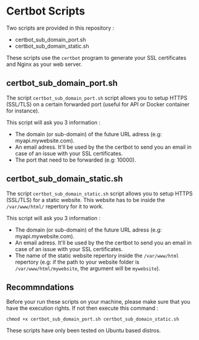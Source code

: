 # Certbot Scripts

Two scripts are provided in this repository :

- certbot_sub_domain_port.sh
- certbot_sub_domain_static.sh

These scripts use the `certbot` program to generate your SSL certificates and Nginx as your web server.

## certbot_sub_domain_port.sh

The script `certbot_sub_domain_port.sh` script allows you to setup HTTPS (SSL/TLS) on a certain forwarded port (useful for API or Docker container for instance).

This script will ask you 3 information :

- The domain (or sub-domain) of the future URL adress (e.g: myapi.mywebsite.com).
- An email adress. It'll be used by the the certbot to send you an email in case of an issue with your SSL certificates.
- The port that need to be forwarded (e.g: 10000).

## certbot_sub_domain_static.sh

The script `certbot_sub_domain_static.sh` script allows you to setup HTTPS (SSL/TLS) for a static website. This website has to be inside the `/var/www/html/` repertory for it to work.

This script will ask you 3 information :

- The domain (or sub-domain) of the future URL adress (e.g: myapi.mywebsite.com).
- An email adress. It'll be used by the the certbot to send you an email in case of an issue with your SSL certificates.
- The name of the static website repertory inside the `/var/www/html` repertory (e.g: if the path to your website folder is `/var/www/html/mywebsite`, the argument will be `mywebsite`).

## Recommndations

Before your run these scripts on your machine, please make sure that you have the execution rights. If not then execute this command :

```
chmod +x certbot_sub_domain_port.sh certbot_sub_domain_static.sh
```

These scripts have only been tested on Ubuntu based distros.
